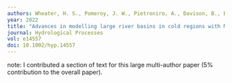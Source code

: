 ```yaml
---
authors: Wheater, H. S., Pomeroy, J. W., Pietroniro, A., Davison, B., Elshamy, M., Yassin, F., Rokaya, P., Fayad, A., Tesemma, Z., Princz, D., Loukili, Y., DeBeer, C. M., Ireson, A. M., Razavi, S., Lindenschmidt, K.-E., Elshorbagy, A., MacDonald, M., Abdelhamed, M., Haghnegahdar, A., & Bahrami, A.
year: 2022
title: "Advances in modelling large river basins in cold regions with Modélisation Environmentale Communautaire—Surface and Hydrology (MESH), the Canadian hydrological land surface scheme."
journal: Hydrological Processes
vol: e14557
doi: 10.1002/hyp.14557
---
```

note: I contributed a section of text for this large multi-author paper (5% contribution to the overall paper).
